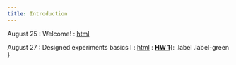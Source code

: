```yaml
---
title: Introduction 
---
```


August 25 
: Welcome!
  : [html](https://stat720.github.io/summer2025/notes/)

August 27 
: Designed experiments basics I 
  : [html](https://stat720.github.io/summer2025/notes/basic-types-of-designed-experiments.html)
  : [**HW 1**](#){: .label .label-green } 

